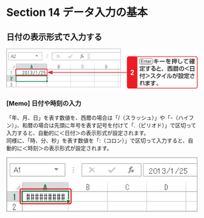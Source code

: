 # Section 14 データ入力の基本

## 日付の表示形式で入力する

![](002.png)

### [Memo] 日付や時刻の入力

「年、月、日」を表す数値を、西暦の場合は「/（スラッシュ）」や「-（ハイフン）」、和暦の場合は先頭に年号を表す記号を付けて「.（ピリオド）」で区切って入力すると、自動的に＜日付＞の表示形式が設定されます。  
同様に、「時、分、秒」を表す数値を「:（コロン）」で区切って入力すると、自動的に＜時刻＞の表示形式が設定されます。

![hint](005.png)